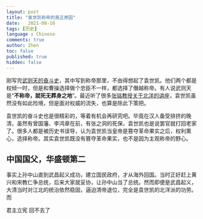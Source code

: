 ```yaml
---
layout: post
title: "袁世凯称帝的真正原因"
date:   2021-08-16
tags: [历史]
language : Chinese
comments: true
author: Zhen
toc: false
published: true
hidden: false
---
```

刚写完[武则天的奋斗史](/唯一女皇武则天的奋斗史)，其中写到称帝那里，不由得想起了袁世凯。他们两个都是权倾一时，但是和曹操选择做个忠臣不一样，都选择了僭越称帝。有人说武则天是“**不称帝，就死无葬身之地**”。最近听了很多[张铭教授关于北洋的讲座](https://youtu.be/u28-yNfNPHQ)，袁世凯虽然没有如此险境，但是面对权威的流失，也算是除此下策把。

袁世凯的奋斗史也是很精彩的，等着有机会再研究吧。毕竟在汉人备受排挤的晚清，虽然有曾国藩、李鸿章在前，有张之洞的死保，袁世凯也是说罢官就打回老家了。很多人都是被历史书误导，认为袁世凯当皇帝是篡夺革命果实之后，权利熏心，选择称帝。其实袁世凯既没有篡夺革命果实，也不是因为主观称帝的野心。

## 中国国父，华盛顿第二
事实上孙中山直到武昌起义成功，建立国民政府，才从海外回国。当时正好赶上黄兴和宋教仁争总统，后来大家就妥协，让孙中山当了总统。然而即便是武昌起义，大清当时对江北的统治依然稳固，逼迫清帝退位，完全是袁世凯的北洋派的功劳。而


君主立宪 回不去了
<!--stackedit_data:
eyJoaXN0b3J5IjpbMzIzMDk1MDgyLDEyNjQ2MzA1NTBdfQ==
-->